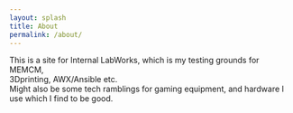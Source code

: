 ```yaml
---
layout: splash
title: About
permalink: /about/
---
```


This is a site for Internal LabWorks, which is my testing grounds for MEMCM,  
3Dprinting, AWX/Ansible etc.  
Might also be some tech ramblings for gaming equipment, and hardware I use which I find to be good.